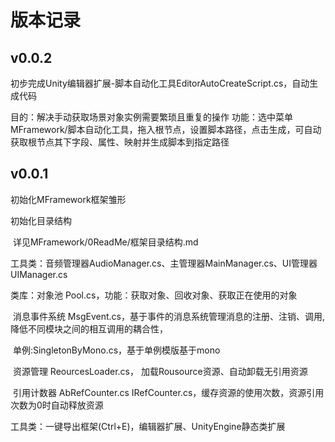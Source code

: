 # 版本记录

## v0.0.2

初步完成Unity编辑器扩展-脚本自动化工具EditorAutoCreateScript.cs，自动生成代码

目的：解决手动获取场景对象实例需要繁琐且重复的操作
功能：选中菜单MFramework/脚本自动化工具，拖入根节点，设置脚本路径，点击生成，可自动获取根节点其下字段、属性、映射并生成脚本到指定路径 



## v0.0.1

初始化MFramework框架雏形

初始化目录结构

​			详见MFramework/0ReadMe/框架目录结构.md

工具类：音频管理器AudioManager.cs、主管理器MainManager.cs、UI管理器UIManager.cs

类库：对象池 Pool.cs，功能：获取对象、回收对象、获取正在使用的对象

​			消息事件系统 MsgEvent.cs，基于事件的消息系统管理消息的注册、注销、调用,降低不同模块之间的相互调用的耦合性，

​			单例:SingletonByMono.cs，基于单例模版基于mono

​			资源管理 ReourcesLoader.cs， 加载Rousource资源、自动卸载无引用资源 

​			引用计数器 AbRefCounter.cs IRefCounter.cs，缓存资源的使用次数，资源引用次数为0时自动释放资源

工具类：一键导出框架(Ctrl+E)，编辑器扩展、UnityEngine静态类扩展





